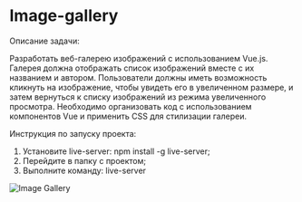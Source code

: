 # Image-gallery

Описание задачи:

Разработать веб-галерею изображений с использованием Vue.js. Галерея должна отображать список изображений вместе с их названием и автором. Пользователи должны иметь возможность кликнуть на изображение, 
чтобы увидеть его в увеличенном размере, и затем вернуться к списку изображений из режима увеличенного просмотра. Необходимо организовать код с использованием компонентов Vue и применить CSS для стилизации галереи.

Инструкция по запуску проекта:

1. Установите live-server: npm install -g live-server;
2. Перейдите в папку с проектом;
3. Выполните команду: live-server

![Image Gallery](https://sun9-7.userapi.com/impg/l-V2qxo_aeASO1vfTE3QOB0Dd8kmF_AlKBbXVQ/jwjbxzCDlCU.jpg?size=1894x948&quality=96&sign=2dcd3222d5a779ebdb8d0ae8566705bc&type=album)
